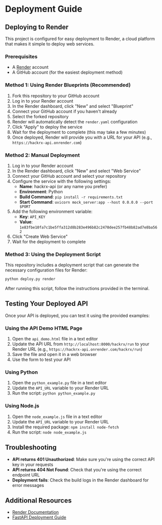 # Deployment Guide

## Deploying to Render

This project is configured for easy deployment to Render, a cloud platform that makes it simple to deploy web services.

### Prerequisites

- A [Render](https://render.com) account
- A GitHub account (for the easiest deployment method)

### Method 1: Using Render Blueprints (Recommended)

1. Fork this repository to your GitHub account
2. Log in to your Render account
3. In the Render dashboard, click "New" and select "Blueprint"
4. Connect your GitHub account if you haven't already
5. Select the forked repository
6. Render will automatically detect the `render.yaml` configuration
7. Click "Apply" to deploy the service
8. Wait for the deployment to complete (this may take a few minutes)
9. Once deployed, Render will provide you with a URL for your API (e.g., `https://hackrx-api.onrender.com`)

### Method 2: Manual Deployment

1. Log in to your Render account
2. In the Render dashboard, click "New" and select "Web Service"
3. Connect your GitHub account and select your repository
4. Configure the service with the following settings:
   - **Name**: hackrx-api (or any name you prefer)
   - **Environment**: Python
   - **Build Command**: `pip install -r requirements.txt`
   - **Start Command**: `uvicorn mock_server:app --host 0.0.0.0 --port $PORT`
5. Add the following environment variable:
   - **Key**: `API_KEY`
   - **Value**: `1e83fbe10fa7c1be5ffa312d8b283e496b82c2470dee257fb48b82ad7e8ba562`
6. Click "Create Web Service"
7. Wait for the deployment to complete

### Method 3: Using the Deployment Script

This repository includes a deployment script that can generate the necessary configuration files for Render:

```bash
python deploy.py render
```

After running this script, follow the instructions provided in the terminal.

## Testing Your Deployed API

Once your API is deployed, you can test it using the provided examples:

### Using the API Demo HTML Page

1. Open the `api_demo.html` file in a text editor
2. Update the API URL from `http://localhost:8000/hackrx/run` to your Render URL (e.g., `https://hackrx-api.onrender.com/hackrx/run`)
3. Save the file and open it in a web browser
4. Use the form to test your API

### Using Python

1. Open the `python_example.py` file in a text editor
2. Update the `API_URL` variable to your Render URL
3. Run the script: `python python_example.py`

### Using Node.js

1. Open the `node_example.js` file in a text editor
2. Update the `API_URL` variable to your Render URL
3. Install the required package: `npm install node-fetch`
4. Run the script: `node node_example.js`

## Troubleshooting

- **API returns 401 Unauthorized**: Make sure you're using the correct API key in your requests
- **API returns 404 Not Found**: Check that you're using the correct endpoint URL
- **Deployment fails**: Check the build logs in the Render dashboard for error messages

## Additional Resources

- [Render Documentation](https://render.com/docs)
- [FastAPI Deployment Guide](https://fastapi.tiangolo.com/deployment/)